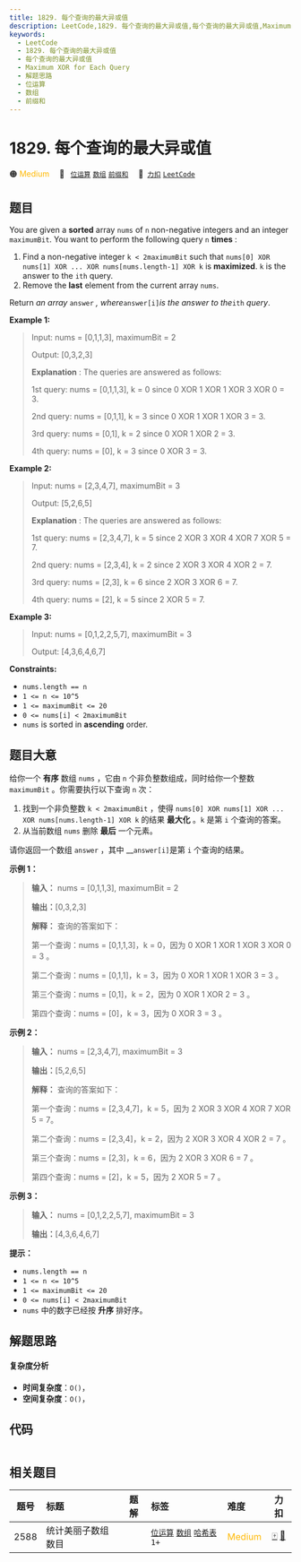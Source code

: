 ```yaml
---
title: 1829. 每个查询的最大异或值
description: LeetCode,1829. 每个查询的最大异或值,每个查询的最大异或值,Maximum XOR for Each Query,解题思路,位运算,数组,前缀和
keywords:
  - LeetCode
  - 1829. 每个查询的最大异或值
  - 每个查询的最大异或值
  - Maximum XOR for Each Query
  - 解题思路
  - 位运算
  - 数组
  - 前缀和
---
```


# 1829. 每个查询的最大异或值

🟠 <font color=#ffb800>Medium</font>&emsp; 🔖&ensp; [`位运算`](/tag/bit-manipulation.md) [`数组`](/tag/array.md) [`前缀和`](/tag/prefix-sum.md)&emsp; 🔗&ensp;[`力扣`](https://leetcode.cn/problems/maximum-xor-for-each-query) [`LeetCode`](https://leetcode.com/problems/maximum-xor-for-each-query)

## 题目

You are given a **sorted** array `nums` of `n` non-negative integers and an
integer `maximumBit`. You want to perform the following query `n` **times** :

  1. Find a non-negative integer `k < 2maximumBit` such that `nums[0] XOR nums[1] XOR ... XOR nums[nums.length-1] XOR k` is **maximized**. `k` is the answer to the `ith` query.
  2. Remove the **last** element from the current array `nums`.

Return _an array_ `answer` _, where_`answer[i]`_is the answer to the_`ith`
_query_.



**Example 1:**

> Input: nums = [0,1,1,3], maximumBit = 2
> 
> Output: [0,3,2,3]
> 
> **Explanation** : The queries are answered as follows:
> 
> 1st query: nums = [0,1,1,3], k = 0 since 0 XOR 1 XOR 1 XOR 3 XOR 0 = 3.
> 
> 2nd query: nums = [0,1,1], k = 3 since 0 XOR 1 XOR 1 XOR 3 = 3.
> 
> 3rd query: nums = [0,1], k = 2 since 0 XOR 1 XOR 2 = 3.
> 
> 4th query: nums = [0], k = 3 since 0 XOR 3 = 3.

**Example 2:**

> Input: nums = [2,3,4,7], maximumBit = 3
> 
> Output: [5,2,6,5]
> 
> **Explanation** : The queries are answered as follows:
> 
> 1st query: nums = [2,3,4,7], k = 5 since 2 XOR 3 XOR 4 XOR 7 XOR 5 = 7.
> 
> 2nd query: nums = [2,3,4], k = 2 since 2 XOR 3 XOR 4 XOR 2 = 7.
> 
> 3rd query: nums = [2,3], k = 6 since 2 XOR 3 XOR 6 = 7.
> 
> 4th query: nums = [2], k = 5 since 2 XOR 5 = 7.

**Example 3:**

> Input: nums = [0,1,2,2,5,7], maximumBit = 3
> 
> Output: [4,3,6,4,6,7]

**Constraints:**

  * `nums.length == n`
  * `1 <= n <= 10^5`
  * `1 <= maximumBit <= 20`
  * `0 <= nums[i] < 2maximumBit`
  * `nums`​​​ is sorted in **ascending** order.


## 题目大意

给你一个 **有序** 数组 `nums` ，它由 `n` 个非负整数组成，同时给你一个整数 `maximumBit` 。你需要执行以下查询 `n` 次：

  1. 找到一个非负整数 `k < 2maximumBit` ，使得 `nums[0] XOR nums[1] XOR ... XOR nums[nums.length-1] XOR k` 的结果 **最大化** 。`k` 是第 `i` 个查询的答案。
  2. 从当前数组 `nums` 删除 **最后** 一个元素。

请你返回一个数组 `answer` ，其中 __`answer[i]`是第 `i` 个查询的结果。

**示例 1：**

> 
> 
> 
> 
> 
> **输入：** nums = [0,1,1,3], maximumBit = 2
> 
> **输出：**[0,3,2,3]
> 
> **解释：** 查询的答案如下：
> 
> 第一个查询：nums = [0,1,1,3]，k = 0，因为 0 XOR 1 XOR 1 XOR 3 XOR 0 = 3 。
> 
> 第二个查询：nums = [0,1,1]，k = 3，因为 0 XOR 1 XOR 1 XOR 3 = 3 。
> 
> 第三个查询：nums = [0,1]，k = 2，因为 0 XOR 1 XOR 2 = 3 。
> 
> 第四个查询：nums = [0]，k = 3，因为 0 XOR 3 = 3 。
> 
> 

**示例 2：**

> 
> 
> 
> 
> 
> **输入：** nums = [2,3,4,7], maximumBit = 3
> 
> **输出：**[5,2,6,5]
> 
> **解释：** 查询的答案如下：
> 
> 第一个查询：nums = [2,3,4,7]，k = 5，因为 2 XOR 3 XOR 4 XOR 7 XOR 5 = 7。
> 
> 第二个查询：nums = [2,3,4]，k = 2，因为 2 XOR 3 XOR 4 XOR 2 = 7 。
> 
> 第三个查询：nums = [2,3]，k = 6，因为 2 XOR 3 XOR 6 = 7 。
> 
> 第四个查询：nums = [2]，k = 5，因为 2 XOR 5 = 7 。
> 
> 

**示例 3：**

> 
> 
> 
> 
> 
> **输入：** nums = [0,1,2,2,5,7], maximumBit = 3
> 
> **输出：**[4,3,6,4,6,7]
> 
> 

**提示：**

  * `nums.length == n`
  * `1 <= n <= 10^5`
  * `1 <= maximumBit <= 20`
  * `0 <= nums[i] < 2maximumBit`
  * `nums`​​​ 中的数字已经按 **升序** 排好序。


## 解题思路

#### 复杂度分析

- **时间复杂度**：`O()`，
- **空间复杂度**：`O()`，

## 代码

```javascript

```

## 相关题目

<!-- prettier-ignore -->
| 题号 | 标题 | 题解 | 标签 | 难度 | 力扣 |
| :------: | :------ | :------: | :------ | :------ | :------: |
| 2588 | 统计美丽子数组数目 |  |  [`位运算`](/tag/bit-manipulation.md) [`数组`](/tag/array.md) [`哈希表`](/tag/hash-table.md) `1+` | <font color=#ffb800>Medium</font> | [🀄️](https://leetcode.cn/problems/count-the-number-of-beautiful-subarrays) [🔗](https://leetcode.com/problems/count-the-number-of-beautiful-subarrays) |